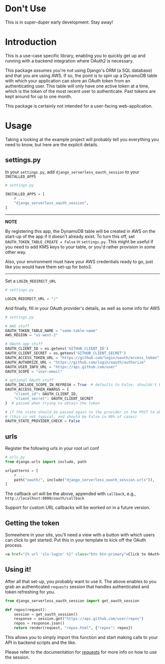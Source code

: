 # Don't Use

This is in super-duper early development. Stay away!

# Introduction

This is a use-case specific library, enabling you to quickly get up and running with a backend integration where OAuth2 is necessary.

This package assumes you're not using Django's ORM (a SQL database) and that you are using AWS. If so, the point is to spin up
a DynamoDB table with which your application can store an OAuth token from an authenticating user. This table will only have
one active token at a time, which is the token of the most recent user to authenticate. Past tokens are kept around for up to
one month.

This package is certainly not intended for a user-facing web-application.

# Usage

Taking a looking at the example project will probably tell you everything you need to know, but here are the explicit details.

## settings.py

In your `settings.py`, add `django_serverless_oauth_session` to your `INSTALLED_APPS`

```python
# settings.py

INSTALLED_APPS = [
    # ...
    "django_serverless_oauth_session",
]
```

---

**NOTE**

By registering this app, the DynamoDB table will be created in AWS on the start-up of the app if it doesn't already exist.
To turn this off, set `OAUTH_TOKEN_TABLE_CREATE = False` in `settings.py`. This might be useful if you need to add KMS keys
to your table, or you'd rather provision in some other way.

Also, your environment must have your AWS credentials ready to go, just like you would have them set-up for boto3.

---

Set a `LOGIN_REDIRECT_URL`

```python
# settings.py

LOGIN_REDIRECT_URL = "/"
```

And finally, fill in your OAuth provider's details, as well as some info for AWS

```python
# settings.py

# AWS stuff
OAUTH_TOKEN_TABLE_NAME = "some-table-name"
AWS_REGION = "us-west-2"

# OAuth app stuff
OAUTH_CLIENT_ID = os.getenv('GITHUB_CLIENT_ID')
OAUTH_CLIENT_SECRET = os.getenv('GITHUB_CLIENT_SECRET')
OAUTH_ACCESS_TOKEN_URL = "https://github.com/login/oauth/access_token"
OAUTH_AUTHORIZE_URL = "https://github.com/login/oauth/authorize"
OAUTH_USER_INFO_URL = "https://api.github.com/user"
OAUTH_SCOPE = "user:email"

# optional OAuth stuff
OAUTH_INCLUDE_SCOPE_IN_REFRESH = True  # defaults to False, shouldn't be common
OAUTH_ACCESS_TOKEN_KWARGS = {
    "client_id": OAUTH_CLIENT_ID,
    "client_secret": OAUTH_CLIENT_SECRET
}  # passed when trying to obtain the token

# if the state should be passed again to the provider in the POST to obtain the token
# (this is not typical, and should be False in 99% of cases)
OAUTH_STATE_PROVIDER_CHECK = False
```

## urls

Register the following urls in your root url conf

```python
# urls.py
from django.urls import include, path

urlpatterns = [
    # ...
    path("oauth/", include("django_serverless_oauth_session.urls")),
]
```

The callback url will be the above, appended with `callback`, e.g., `http://localhost:8000/oauth/callback`

Support for custom URL callbacks will be worked on in a future version.

## Getting the token

Somewhere in your site, you'll need a view with a button with which users can click to get started. Put
this in your template to kick off the OAuth process.

```html
<a href="{% url 'sls-login' %}" class="btn btn-primary">Click to OAuth</a>
```

## Using it!

After all that set-up, you probably want to use it. The above enables to you grab an authenticated `requests` session
that handles authenticated and token refreshing for you.

```python
from django_serverless_oauth_session import get_oauth_session

def repos(request):
    session = get_oauth_session()
    response = session.get("https://api.github.com/user/repos")
    repos = response.json()
    return render(request, "repos.html", {"repos": repos})
```

This allows you to simply import this function and start making calls to your API in backend scripts and the like.

Please refer to the documentation for [requests](https://docs.python-requests.org/en/master/) for more info on how to use
the session.

